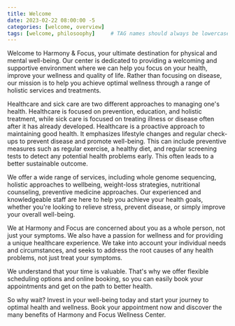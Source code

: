 ```yaml
---
title: Welcome
date: 2023-02-22 08:00:00 -5
categories: [welcome, overview]
tags: [welcome, philosoophy]     # TAG names should always be lowercase
---
```



Welcome to Harmony & Focus, your ultimate destination for physical and mental well-being. Our center is dedicated to providing a welcoming and supportive environment where we can help you focus on your health, improve your wellness and quality of life. Rather than focusing on disease, our mission is to help you achieve optimal wellness through a range of holistic services and treatments.

Healthcare and sick care are two different approaches to managing one's health. Healthcare is focused on prevention, education, and holistic treatment, while sick care is focused on treating illness or disease often after it has already developed. Healthcare is a proactive approach to maintaining good health. It emphasizes lifestyle changes and regular check-ups to prevent disease and promote well-being. This can include preventive measures such as regular exercise, a healthy diet, and regular screening tests to detect any potential health problems early. This often leads to a better sustainable outcome.

We offer a wide range of services, including whole genome sequencing, holistic approaches to wellbeing, weight-loss strategies, nutritional counseling, preventive medicine approaches. Our experienced and knowledgeable staff are here to help you achieve your health goals, whether you're looking to relieve stress, prevent disease, or simply improve your overall well-being.

We at Harmony and Focus are concerned about you as a whole person, not just your symptoms. We also have a passion for wellness and for providing a unique healthcare experience. We take into account your individual needs and circumstances, and seeks to address the root causes of any health problems, not just treat your symptoms.

We understand that your time is valuable. That's why we offer flexible scheduling options and online booking, so you can easily book your appointments and get on the path to better health.

So why wait? Invest in your well-being today and start your journey to optimal health and wellness. Book your appointment now and discover the many benefits of Harmony and Focus Wellness Center.
